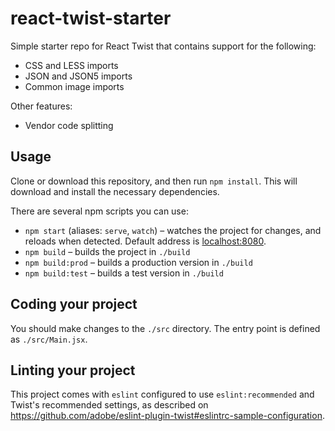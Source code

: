 # react-twist-starter

Simple starter repo for React Twist that contains support for the following:

* CSS and LESS imports
* JSON and JSON5 imports
* Common image imports

Other features:

* Vendor code splitting

## Usage

Clone or download this repository, and then run `npm install`. This will download and install the necessary dependencies.

There are several npm scripts you can use:

* `npm start` (aliases: `serve`, `watch`) – watches the project for changes, and reloads when detected. Default address is [localhost:8080](http://localhost:8080).
* `npm build` – builds the project in `./build`
* `npm build:prod` – builds a production version in `./build`
* `npm build:test` – builds a test version in `./build`

## Coding your project

You should make changes to the `./src` directory. The entry point is defined as `./src/Main.jsx`.

## Linting your project

This project comes with `eslint` configured to use `eslint:recommended` and Twist's recommended settings, as described on https://github.com/adobe/eslint-plugin-twist#eslintrc-sample-configuration.